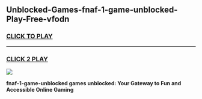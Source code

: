 
## Unblocked-Games-fnaf-1-game-unblocked-Play-Free-vfodn
<h3>
<a href="https://premium76.site?title=fnaf-1-game-unblocked&ref=18A1">CLICK TO PLAY</a></h3>
<hr>

<h3>
<a href="https://premium76.site?title=fnaf-1-game-unblocked&ref=18A1">CLICK 2 PLAY</a>
  
</h3>

<a href="https://premium76.site?title=fnaf-1-game-unblocked&ref=18A1"><img src="https://clearcache.store/games.png"></a>


**fnaf-1-game-unblocked games unblocked: Your Gateway to Fun and Accessible Online Gaming**
